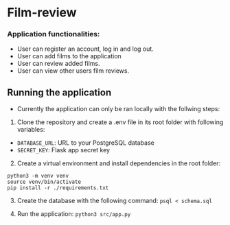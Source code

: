 # Film-review

### Application functionalities:

- User can register an account, log in and log out.
- User can add films to the application
- User can review added films.
- User can view other users film reviews.

## Running the application
- Currently the application can only be ran locally with the follwing steps:

1. Clone the repository and create a .env file in its root folder with following variables:
- ```DATABASE_URL```: URL to your PostgreSQL database
- ```SECRET_KEY```: Flask app secret key

2. Create a virtual environment and install dependencies in the root folder:
```
python3 -m venv venv
source venv/bin/activate
pip install -r ./requirements.txt
```
3. Create the database with the following command:
```psql < schema.sql```

4. Run the application:
```python3 src/app.py```
